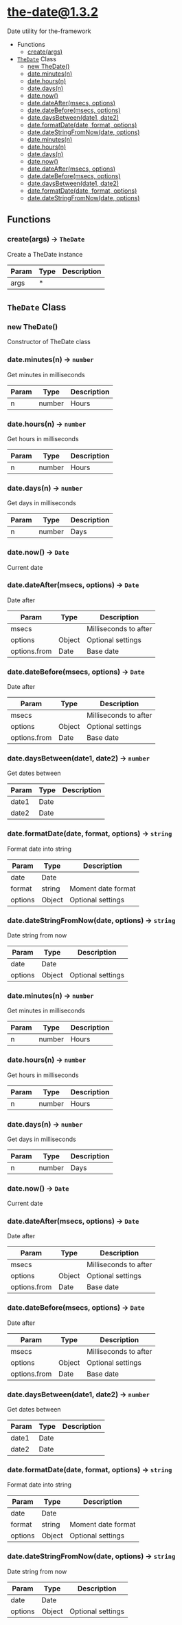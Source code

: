 # the-date@1.3.2

Date utility for the-framework

+ Functions
  + [create(args)](#the-date-function-create)
+ [`TheDate`](#the-date-classes) Class
  + [new TheDate()](#the-date-classes-the-date-constructor)
  + [date.minutes(n)](#the-date-classes-the-date-minutes)
  + [date.hours(n)](#the-date-classes-the-date-hours)
  + [date.days(n)](#the-date-classes-the-date-days)
  + [date.now()](#the-date-classes-the-date-now)
  + [date.dateAfter(msecs, options)](#the-date-classes-the-date-dateAfter)
  + [date.dateBefore(msecs, options)](#the-date-classes-the-date-dateBefore)
  + [date.daysBetween(date1, date2)](#the-date-classes-the-date-daysBetween)
  + [date.formatDate(date, format, options)](#the-date-classes-the-date-formatDate)
  + [date.dateStringFromNow(date, options)](#the-date-classes-the-date-dateStringFromNow)
  + [date.minutes(n)](#the-date-classes-the-date-minutes)
  + [date.hours(n)](#the-date-classes-the-date-hours)
  + [date.days(n)](#the-date-classes-the-date-days)
  + [date.now()](#the-date-classes-the-date-now)
  + [date.dateAfter(msecs, options)](#the-date-classes-the-date-dateAfter)
  + [date.dateBefore(msecs, options)](#the-date-classes-the-date-dateBefore)
  + [date.daysBetween(date1, date2)](#the-date-classes-the-date-daysBetween)
  + [date.formatDate(date, format, options)](#the-date-classes-the-date-formatDate)
  + [date.dateStringFromNow(date, options)](#the-date-classes-the-date-dateStringFromNow)

## Functions

<a class='md-heading-link' name="the-date-function-create" ></a>

### create(args) -> `TheDate`

Create a TheDate instance

| Param | Type | Description |
| ----- | --- | -------- |
| args | * |  |



<a class='md-heading-link' name="the-date-classes"></a>

## `TheDate` Class






<a class='md-heading-link' name="the-date-classes-the-date-constructor" ></a>

### new TheDate()

Constructor of TheDate class



<a class='md-heading-link' name="the-date-classes-the-date-minutes" ></a>

### date.minutes(n) -> `number`

Get minutes in milliseconds

| Param | Type | Description |
| ----- | --- | -------- |
| n | number | Hours |


<a class='md-heading-link' name="the-date-classes-the-date-hours" ></a>

### date.hours(n) -> `number`

Get hours in milliseconds

| Param | Type | Description |
| ----- | --- | -------- |
| n | number | Hours |


<a class='md-heading-link' name="the-date-classes-the-date-days" ></a>

### date.days(n) -> `number`

Get days in milliseconds

| Param | Type | Description |
| ----- | --- | -------- |
| n | number | Days |


<a class='md-heading-link' name="the-date-classes-the-date-now" ></a>

### date.now() -> `Date`

Current date

<a class='md-heading-link' name="the-date-classes-the-date-dateAfter" ></a>

### date.dateAfter(msecs, options) -> `Date`

Date after

| Param | Type | Description |
| ----- | --- | -------- |
| msecs |  | Milliseconds to after |
| options | Object | Optional settings |
| options.from | Date | Base date |


<a class='md-heading-link' name="the-date-classes-the-date-dateBefore" ></a>

### date.dateBefore(msecs, options) -> `Date`

Date after

| Param | Type | Description |
| ----- | --- | -------- |
| msecs |  | Milliseconds to after |
| options | Object | Optional settings |
| options.from | Date | Base date |


<a class='md-heading-link' name="the-date-classes-the-date-daysBetween" ></a>

### date.daysBetween(date1, date2) -> `number`

Get dates between

| Param | Type | Description |
| ----- | --- | -------- |
| date1 | Date |  |
| date2 | Date |  |


<a class='md-heading-link' name="the-date-classes-the-date-formatDate" ></a>

### date.formatDate(date, format, options) -> `string`

Format date into string

| Param | Type | Description |
| ----- | --- | -------- |
| date | Date |  |
| format | string | Moment date format |
| options | Object | Optional settings |


<a class='md-heading-link' name="the-date-classes-the-date-dateStringFromNow" ></a>

### date.dateStringFromNow(date, options) -> `string`

Date string from now

| Param | Type | Description |
| ----- | --- | -------- |
| date | Date |  |
| options | Object | Optional settings |


<a class='md-heading-link' name="the-date-classes-the-date-minutes" ></a>

### date.minutes(n) -> `number`

Get minutes in milliseconds

| Param | Type | Description |
| ----- | --- | -------- |
| n | number | Hours |


<a class='md-heading-link' name="the-date-classes-the-date-hours" ></a>

### date.hours(n) -> `number`

Get hours in milliseconds

| Param | Type | Description |
| ----- | --- | -------- |
| n | number | Hours |


<a class='md-heading-link' name="the-date-classes-the-date-days" ></a>

### date.days(n) -> `number`

Get days in milliseconds

| Param | Type | Description |
| ----- | --- | -------- |
| n | number | Days |


<a class='md-heading-link' name="the-date-classes-the-date-now" ></a>

### date.now() -> `Date`

Current date

<a class='md-heading-link' name="the-date-classes-the-date-dateAfter" ></a>

### date.dateAfter(msecs, options) -> `Date`

Date after

| Param | Type | Description |
| ----- | --- | -------- |
| msecs |  | Milliseconds to after |
| options | Object | Optional settings |
| options.from | Date | Base date |


<a class='md-heading-link' name="the-date-classes-the-date-dateBefore" ></a>

### date.dateBefore(msecs, options) -> `Date`

Date after

| Param | Type | Description |
| ----- | --- | -------- |
| msecs |  | Milliseconds to after |
| options | Object | Optional settings |
| options.from | Date | Base date |


<a class='md-heading-link' name="the-date-classes-the-date-daysBetween" ></a>

### date.daysBetween(date1, date2) -> `number`

Get dates between

| Param | Type | Description |
| ----- | --- | -------- |
| date1 | Date |  |
| date2 | Date |  |


<a class='md-heading-link' name="the-date-classes-the-date-formatDate" ></a>

### date.formatDate(date, format, options) -> `string`

Format date into string

| Param | Type | Description |
| ----- | --- | -------- |
| date | Date |  |
| format | string | Moment date format |
| options | Object | Optional settings |


<a class='md-heading-link' name="the-date-classes-the-date-dateStringFromNow" ></a>

### date.dateStringFromNow(date, options) -> `string`

Date string from now

| Param | Type | Description |
| ----- | --- | -------- |
| date | Date |  |
| options | Object | Optional settings |




